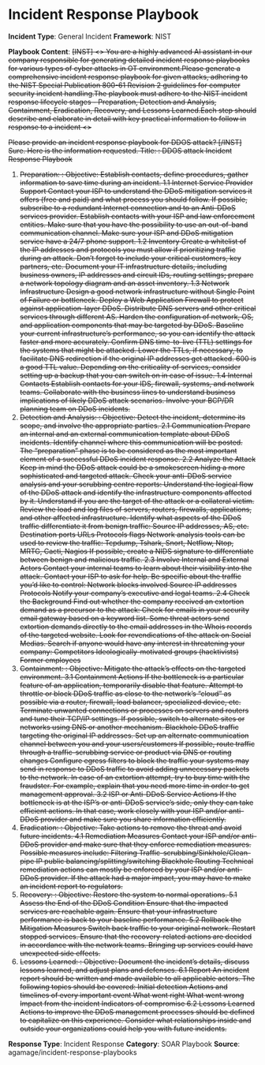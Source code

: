 # Incident Response Playbook

**Incident Type**: General Incident
**Framework**: NIST

**Playbook Content**:
<s>[INST] <<SYS>>
You are a highly advanced AI assistant in our company responsible for generating detailed incident response playbooks for various types of cyber attacks in OT environment.Please generate a comprehensive incident response playbook for given attacks, adhering to the NIST Special Publication 800-61 Revision 2 guidelines for computer security incident handling.The playbook must adhere to the NIST incident response lifecycle stages - Preparation, Detection and Analysis, Containment, Eradication, Recovery, and Lessons Learned.Each step should describe and elaborate in detail with key practical information to follow in response to a incident
<</SYS>>

Please provide an incident response playbook for DDOS attack? [/INST] Sure. Here is the information requested.
Title: : DDOS attack Incident Response Playbook
1. Preparation: : Objective: Establish contacts, define procedures, gather information to save time during an incident.
1.1 Internet Service Provider Support
Contact your ISP to understand the DDoS mitigation services it offers (free and paid) and what process you should follow.
If possible, subscribe to a redundant Internet connection and to an Anti-DDoS services provider.
Establish contacts with your ISP and law enforcement entities. Make sure that you have the possibility to use an out-of-band communication channel.
Make sure your ISP and DDoS mitigation service have a 24/7 phone support.
1.2 Inventory
Create a whitelist of the IP addresses and protocols you must allow if prioritizing traffic during an attack. Don’t forget to include your critical customers, key partners, etc.
Document your IT infrastructure details, including business owners, IP addresses and circuit IDs, routing settings; prepare a network topology diagram and an asset inventory.
1.3 Network Infrastructure
Design a good network infrastructure without Single Point of Failure or bottleneck.
Deploy a Web Application Firewall to protect against application-layer DDoS.
Distribute DNS servers and other critical services through different AS.
Harden the configuration of network, OS, and application components that may be targeted by DDoS.
Baseline your current infrastructure’s performance, so you can identify the attack faster and more accurately.
Confirm DNS time-to-live (TTL) settings for the systems that might be attacked. Lower the TTLs, if necessary, to facilitate DNS redirection if the original IP addresses get attacked. 600 is a good TTL value.
Depending on the criticality of services, consider setting up a backup that you can switch on in case of issue.
1.4 Internal Contacts
Establish contacts for your IDS, firewall, systems, and network teams.
Collaborate with the business lines to understand business implications of likely DDoS attack scenarios.
Involve your BCP/DR planning team on DDoS incidents.
2. Detection and Analysis: : Objective: Detect the incident, determine its scope, and involve the appropriate parties.
2.1 Communication
Prepare an internal and an external communication template about DDoS incidents.
Identify channel where this communication will be posted.
The “preparation” phase is to be considered as the most important element of a successful DDoS incident response.
2.2 Analyze the Attack
Keep in mind the DDoS attack could be a smokescreen hiding a more sophisticated and targeted attack.
Check your anti-DDoS service analysis and your scrubbing centre reports:
Understand the logical flow of the DDoS attack and identify the infrastructure components affected by it.
Understand if you are the target of the attack or a collateral victim.
Review the load and log files of servers, routers, firewalls, applications, and other affected infrastructure.
Identify what aspects of the DDoS traffic differentiate it from benign traffic:
Source IP addresses, AS, etc.
Destination ports
URLs
Protocols flags
Network analysis tools can be used to review the traffic: Tcpdump, Tshark, Snort, Netflow, Ntop, MRTG, Cacti, Nagios
If possible, create a NIDS signature to differentiate between benign and malicious traffic.
2.3 Involve Internal and External Actors
Contact your internal teams to learn about their visibility into the attack.
Contact your ISP to ask for help. Be specific about the traffic you’d like to control:
Network blocks involved
Source IP addresses
Protocols
Notify your company’s executive and legal teams.
2.4 Check the Background
Find out whether the company received an extortion demand as a precursor to the attack:
Check for emails in your security email gateway based on a keyword list.
Some threat actors send extortion demands directly to the email addresses in the Whois records of the targeted website.
Look for revendications of the attack on Social Medias.
Search if anyone would have any interest in threatening your company:
Competitors
Ideologically-motivated groups (hacktivists)
Former employees
3. Containment: : Objective: Mitigate the attack’s effects on the targeted environment.
3.1 Containment Actions
If the bottleneck is a particular feature of an application, temporarily disable that feature.
Attempt to throttle or block DDoS traffic as close to the network’s “cloud” as possible via a router, firewall, load balancer, specialized device, etc.
Terminate unwanted connections or processes on servers and routers and tune their TCP/IP settings.
If possible, switch to alternate sites or networks using DNS or another mechanism. Blackhole DDoS traffic targeting the original IP addresses.
Set up an alternate communication channel between you and your users/customers 
If possible, route traffic through a traffic-scrubbing service or product via DNS or routing changes 
Configure egress filters to block the traffic your systems may send in response to DDoS traffic to avoid adding unnecessary packets to the network.
In case of an extortion attempt, try to buy time with the fraudster. For example, explain that you need more time in order to get management approval.
3.2 ISP or Anti-DDoS Service Actions
If the bottleneck is at the ISP’s or anti-DDoS service’s side, only they can take efficient actions. In that case, work closely with your ISP and/or anti-DDoS provider and make sure you share information efficiently.
4. Eradication: : Objective: Take actions to remove the threat and avoid future incidents.
4.1 Remediation Measures
Contact your ISP and/or anti-DDoS provider and make sure that they enforce remediation measures. Possible measures include:
Filtering 
Traffic-scrubbing/Sinkhole/Clean-pipe
IP public balancing/splitting/switching
Blackhole Routing
Technical remediation actions can mostly be enforced by your ISP and/or anti-DDoS provider.
If the attack had a major impact, you may have to make an incident report to regulators.
5. Recovery: : Objective: Restore the system to normal operations.
5.1 Assess the End of the DDoS Condition
Ensure that the impacted services are reachable again.
Ensure that your infrastructure performance is back to your baseline performance.
5.2 Rollback the Mitigation Measures
Switch back traffic to your original network.
Restart stopped services.
Ensure that the recovery-related actions are decided in accordance with the network teams. Bringing up services could have unexpected side effects.
6. Lessons Learned: : Objective: Document the incident’s details, discuss lessons learned, and adjust plans and defenses.
6.1 Report
An incident report should be written and made available to all applicable actors. The following topics should be covered:
Initial detection
Actions and timelines of every important event
What went right
What went wrong
Impact from the incident
Indicators of compromise
6.2 Lessons Learned
Actions to improve the DDoS management processes should be defined to capitalize on this experience. Consider what relationships inside and outside your organizations could help you with future incidents.</s>



**Response Type**: Incident Response
**Category**: SOAR Playbook
**Source**: agamage/incident-response-playbooks
